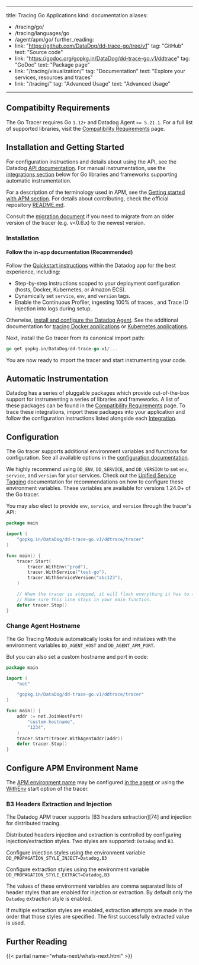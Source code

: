 
---
title: Tracing Go Applications
kind: documentation
aliases:
- /tracing/go/
- /tracing/languages/go
- /agent/apm/go/
further_reading:
- link: "https://github.com/DataDog/dd-trace-go/tree/v1"
  tag: "GitHub"
  text: "Source code"
- link: "https://godoc.org/gopkg.in/DataDog/dd-trace-go.v1/ddtrace"
  tag: "GoDoc"
  text: "Package page"
- link: "/tracing/visualization/"
  tag: "Documentation"
  text: "Explore your services, resources and traces"
- link: "/tracing/"
  tag: "Advanced Usage"
  text: "Advanced Usage"
---
## Compatibilty Requirements

The Go Tracer requires Go `1.12+` and Datadog Agent `>= 5.21.1`.  For a full list of supported libraries, visit the [Compatibility Requirements][1] page.

## Installation and Getting Started

For configuration instructions and details about using the API, see the Datadog [API documentation][2]. For manual instrumentation, use the [integrations section](#integrations) below for Go libraries and frameworks supporting automatic instrumentation.

For a description of the terminology used in APM, see the [Getting started with APM section][3]. For details about contributing, check the official repository [README.md][4].

Consult the [migration document][5] if you need to migrate from an older version of the tracer (e.g. v<0.6.x) to the newest version.

### Installation

#### Follow the in-app documentation (Recommended)

Follow the [Quickstart instructions][6] within the Datadog app for the best experience, including:

- Step-by-step instructions scoped to your deployment configuration (hosts, Docker, Kubernetes, or Amazon ECS).
- Dynamically set `service`, `env`, and `version` tags.
- Enable the Continuous Profiler, ingesting 100% of traces , and Trace ID injection into logs during setup.

Otherwise, [install and configure the Datadog Agent][7]. See the additional documentation for [tracing Docker applications][8] or [Kubernetes applications][9].

Next, install the Go tracer from its canonical import path:

```go
go get gopkg.in/DataDog/dd-trace-go.v1/...
```

You are now ready to import the tracer and start instrumenting your code.

## Automatic Instrumentation

Datadog has a series of pluggable packages which provide out-of-the-box support for instrumenting a series of libraries and frameworks. A list of these packages can be found in the [Compatibility Requirements][1] page.  To trace these integrations, import these packages into your application and follow the configuration instructions listed alongside each [Integration][1].



## Configuration

The Go tracer supports additional environment variables and functions for configuration.
See all available options in the [configuration documentation][10].

We highly recommend using `DD_ENV`, `DD_SERVICE`, and `DD_VERSION` to set `env`, `service`, and `version` for your services.
Check out the [Unified Service Tagging][11] documentation for recommendations on how to configure these environment variables. These variables are available for versions 1.24.0+ of the Go tracer.

You may also elect to provide `env`, `service`, and `version` through the tracer's API:

```go
package main

import (
    "gopkg.in/DataDog/dd-trace-go.v1/ddtrace/tracer"
)

func main() {
    tracer.Start(
        tracer.WithEnv("prod"),
        tracer.WithService("test-go"),
        tracer.WithServiceVersion("abc123"),
    )

    // When the tracer is stopped, it will flush everything it has to the Datadog Agent before quitting.
    // Make sure this line stays in your main function.
    defer tracer.Stop()
}
```

### Change Agent Hostname

The Go Tracing Module automatically looks for and initializes with the environment variables `DD_AGENT_HOST` and `DD_AGENT_APM_PORT`.

But you can also set a custom hostname and port in code:

```go
package main

import (
    "net"

    "gopkg.in/DataDog/dd-trace-go.v1/ddtrace/tracer"
)

func main() {
    addr := net.JoinHostPort(
        "custom-hostname",
        "1234",
    )
    tracer.Start(tracer.WithAgentAddr(addr))
    defer tracer.Stop()
}
```

## Configure APM Environment Name

The [APM environment name][12] may be configured [in the agent][13] or using the [WithEnv][10] start option of the tracer.

### B3 Headers Extraction and Injection

The Datadog APM tracer supports [B3 headers extraction][74] and injection for distributed tracing.

Distributed headers injection and extraction is controlled by
configuring injection/extraction styles. Two styles are
supported: `Datadog` and `B3`.

Configure injection styles using the environment variable
`DD_PROPAGATION_STYLE_INJECT=Datadog,B3`

Configure extraction styles using the environment variable
`DD_PROPAGATION_STYLE_EXTRACT=Datadog,B3`

The values of these environment variables are comma separated lists of
header styles that are enabled for injection or extraction. By default only
the `Datadog` extraction style is enabled.

If multiple extraction styles are enabled, extraction attempts are made
in the order that those styles are specified. The first successfully
extracted value is used.

## Further Reading

{{< partial name="whats-next/whats-next.html" >}}

[1]: /tracing/compatibility_requirements/go
[2]: https://godoc.org/gopkg.in/DataDog/dd-trace-go.v1/ddtrace
[3]: /tracing/visualization/
[4]: https://github.com/DataDog/dd-trace-go/tree/v1#contributing
[5]: https://github.com/DataDog/dd-trace-go/tree/v1/MIGRATING.md
[6]: https://app.datadoghq.com/apm/docs
[7]: /tracing/send_traces/
[8]: /tracing/setup/docker/
[9]: /agent/kubernetes/apm/
[10]: https://godoc.org/gopkg.in/DataDog/dd-trace-go.v1/ddtrace/tracer#StartOption
[11]: /getting_started/tagging/unified_service_tagging
[12]: /tracing/advanced/setting_primary_tags_to_scope/#environment
[13]: /getting_started/tracing/#environment-name
